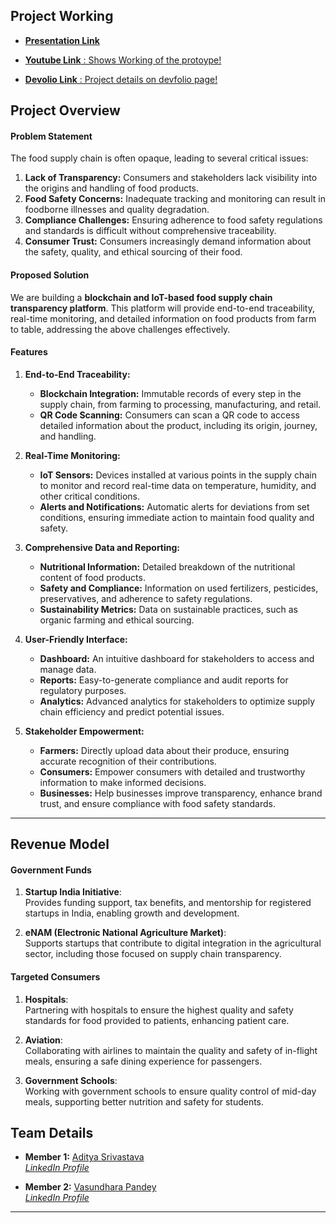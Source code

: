 ## Project Working


- [**Presentation Link**](https://www.canva.com/design/DAGGN8va1Rk/6TjZQMfIfRGRXvpIOHvxaw/edit?utm_content=DAGGN8va1Rk&utm_campaign=designshare&utm_medium=link2&utm_source=sharebutton)

- [**Youtube Link** : Shows Working of the protoype!](https://youtu.be/uWmRi-CqKyo)

- [**Devolio Link** : Project details on devfolio page!](https://devfolio.co/projects/trackfarm-2cf2)



## Project Overview


#### **Problem Statement**

The food supply chain is often opaque, leading to several critical issues:

1. **Lack of Transparency:** Consumers and stakeholders lack visibility into the origins and handling of food products.
2. **Food Safety Concerns:** Inadequate tracking and monitoring can result in foodborne illnesses and quality degradation.
3. **Compliance Challenges:** Ensuring adherence to food safety regulations and standards is difficult without comprehensive traceability.
4. **Consumer Trust:** Consumers increasingly demand information about the safety, quality, and ethical sourcing of their food.

#### **Proposed Solution**

We are building a **blockchain and IoT-based food supply chain transparency platform**. This platform will provide end-to-end traceability, real-time monitoring, and detailed information on food products from farm to table, addressing the above challenges effectively.

#### **Features**

1. **End-to-End Traceability:**

   - **Blockchain Integration:** Immutable records of every step in the supply chain, from farming to processing, manufacturing, and retail.
   - **QR Code Scanning:** Consumers can scan a QR code to access detailed information about the product, including its origin, journey, and handling.

2. **Real-Time Monitoring:**

   - **IoT Sensors:** Devices installed at various points in the supply chain to monitor and record real-time data on temperature, humidity, and other critical conditions.
   - **Alerts and Notifications:** Automatic alerts for deviations from set conditions, ensuring immediate action to maintain food quality and safety.

3. **Comprehensive Data and Reporting:**

   - **Nutritional Information:** Detailed breakdown of the nutritional content of food products.
   - **Safety and Compliance:** Information on used fertilizers, pesticides, preservatives, and adherence to safety regulations.
   - **Sustainability Metrics:** Data on sustainable practices, such as organic farming and ethical sourcing.

4. **User-Friendly Interface:**

   - **Dashboard:** An intuitive dashboard for stakeholders to access and manage data.
   - **Reports:** Easy-to-generate compliance and audit reports for regulatory purposes.
   - **Analytics:** Advanced analytics for stakeholders to optimize supply chain efficiency and predict potential issues.

5. **Stakeholder Empowerment:**
   - **Farmers:** Directly upload data about their produce, ensuring accurate recognition of their contributions.
   - **Consumers:** Empower consumers with detailed and trustworthy information to make informed decisions.
   - **Businesses:** Help businesses improve transparency, enhance brand trust, and ensure compliance with food safety standards.

---

## Revenue Model

#### Government Funds

1. **Startup India Initiative**:  
   Provides funding support, tax benefits, and mentorship for registered startups in India, enabling growth and development.

2. **eNAM (Electronic National Agriculture Market)**:  
   Supports startups that contribute to digital integration in the agricultural sector, including those focused on supply chain transparency.

#### Targeted Consumers

1. **Hospitals**:  
   Partnering with hospitals to ensure the highest quality and safety standards for food provided to patients, enhancing patient care.

2. **Aviation**:  
   Collaborating with airlines to maintain the quality and safety of in-flight meals, ensuring a safe dining experience for passengers.

3. **Government Schools**:  
   Working with government schools to ensure quality control of mid-day meals, supporting better nutrition and safety for students.




## Team Details

- **Member 1:** [Aditya Srivastava](#)  
  _[LinkedIn Profile](https://www.linkedin.com/in/aditya-srivastava-ironic/)_

- **Member 2:** [Vasundhara Pandey](#)  
  _[LinkedIn Profile](https://www.linkedin.com/in/vasundhara-pandey-557142265/)_

---

